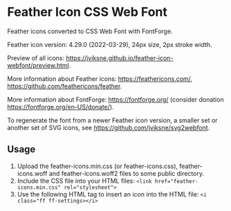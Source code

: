 # Feather Icon CSS Web Font
Feather icons converted to CSS Web Font with FontForge.

Feather icon version: 4.29.0 (2022-03-29), 24px size, 2px stroke width.

Preview of all icons: https://jviksne.github.io/feather-icon-webfont/preview.html.

More information about Feather icons: https://feathericons.com/, https://github.com/feathericons/feather.

More information about FontForge: https://fontforge.org/ (consider donation https://fontforge.org/en-US/donate/).

To regenerate the font from a newer Feather icon version, a smaller set or another set of SVG icons, see https://github.com/jviksne/svg2webfont.

## Usage
1. Upload the feather-icons.min.css (or feather-icons.css), feather-icons.woff and feather-icons.woff2 files to some public directory.
8. Include the CSS file into your HTML files:
`<link href="feather-icons.min.css" rel="stylesheet">`
9. Use the following HTML tag to insert an icon into the HTML file:
 `<i class="ff ff-settings></i>`
